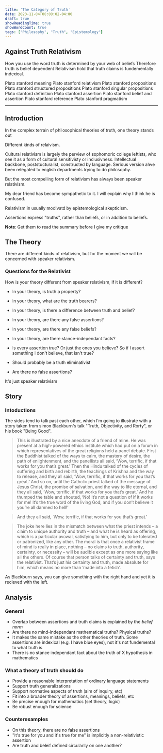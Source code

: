 ```yaml
---
title: 'The Category of Truth'
date: 2023-11-04T00:00:02-04:00
draft: true
showReadingTime: true
showWordCount: true
tags: ["Philosophy", "Truth", "Epistemology"]
---
```


## Against Truth Relativism

How you use the word truth is determined by your web of beliefs
Therefore truth is belief dependent
Relativism hold that truth claims is fundementally indexical.

Plato stanford meaning
Plato stanford relativism
Plato stanford propositions
Plato stanford structured propositions
Plato stanford singular propositions
Plato stanford definition
Plato stanford assertion
Plato stanford belief and assertion
Plato stanford reference
Plato stanford pragmatism

---

## Introduction

In the complex terrain of philosophical theories of truth, one theory stands out 

Different kinds of relaivism.

Cultural relativism is largely the perview of sophomoric college leftists, who see it as a form of cultural sensitivisty or inclusivness. Intellectual backbone, poststucturalist, constructed by language. Serious version ahve been relegated to english departments trying to do philosophy.

But the most compelling form of relativism has always been speaker relativism. 

My dear friend has become sympathetic to it. I will explain why I think he is confused.

Relativism in usually modivatd by epistemological skepticism.

Assertions express "truths", rather than beliefs, or in addition to beliefs.

**Note**: Get them to read the summary before I give my critique


## The Theory

There are different kinds of relativism, but for the moment we will be concerned with speaker relativism.

### Questions for the Relativist

How is your theory different from speaker relativism, if it is different?

- In your theory, is truth a property?
- In your theory, what are the truth bearers?
- In your theory, is there a difference between truth and belief?
- In your theory, are there any false assertions?
- In your theory, are there any false beliefs?
- In your theory, are there stance-independant facts?

- Is every assertion true? Or just the ones you believe? So if I assert something I don't believe, that isn't true?
- Should probably be a truth eliminativist
- Are there no false assertions?

It's just speaker relativism

## Story

### Intoductions

The sides tend to talk past each other, which I'm going to illustrate with a story taken from simon Blackburn's talk "Truth, Objectivity, and Rorty", or his book "Being Good".

> This is illustrated by a nice anecdote of a friend of mine. He was present at a high-powered ethics institute which had put on a forum in which representatives of the great religions held a panel debate. First the Buddhist talked of the ways to calm, the mastery of desire, the path of enlightenment, and the panellists all said, ‘Wow, terrific, if that works for you that’s great.’ Then the Hindu talked of the cycles of suffering and birth and rebirth, the teachings of Krishna and the way to release, and they all said, ‘Wow, terrific, if that works for you that’s great.’ And so on, until the Catholic priest talked of the message of Jesus Christ, the promise of salvation, and the way to life eternal, and they all said, ‘Wow, terrific, if that works for you that’s great.’ And he thumped the table and shouted, ‘No! It’s not a question of if it works for me! It’s the true word of the living God, and if you don’t believe it you’re all damned to hell!’

> And they all said, ‘Wow, terrific, if that works for you that’s great.’

> The joke here lies in the mismatch between what the priest intends
– a claim to unique authority and truth – and what he is heard as
offering, which is a particular avowal, satisfying to him, but only to be tolerated or patronized, like any other. The moral is that once a relativist frame of mind is really in place, nothing – no claims to truth, authority, certainty, or necessity – will be audible except as one more saying like all the others. Of course that person talks of certainty and truth, says the relativist. That’s just his certainty and truth, made absolute for him, which means no more than ‘made into a fetish’.

As Blackburn says, you can give something with the right hand and yet it is recieved with the left.

## Analysis

### General

- Overlap between assertions and truth claims is explained by the *belief norm*
- Are there no mind-independant mathematical truths? Physical truths?
- It makes the same mistake as the other theories of truth. Some assertions are indexical (e.g. I have blue eyes), not it's not fundemental to what truth is.
- There is no stance independant fact about the truth of X hypothesis in mathematics

### What a theory of truth should do

- Provide a reasonable interpretation of ordinary language statements
- Support truth generalizations
- Support normative aspects of truth (aim of inquiry, etc)
- Fit into a broader theory of assertions, meanings, beliefs, etc
- Be precise enough for mathematics (set theory, logic)
- Be robust enough for science

### Counterexamples

- On this theory, there are no false assertions
- "It's true for you and it's true for me" is implicitly a non-relativistic assertion
- Are truth and beleif defined circularlly on one another?
